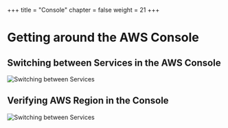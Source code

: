 +++
title = "Console"
chapter = false
weight = 21
+++

# Getting around the AWS Console

## Switching between Services in the AWS Console

![Switching between Services](/images/console_switching_services.png)

## Verifying AWS Region in the Console

![Switching between Services](/images/console_verify_region.png)
